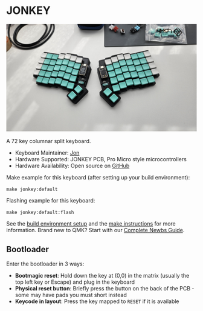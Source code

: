 # JONKEY

![JONKEY](https://github.com/AtomicJon/jonkey/raw/main/assets/jonkey-v1.jpg)

A 72 key  columnar split keyboard.

* Keyboard Maintainer: [Jon](https://github.com/AtomicJon)
* Hardware Supported: JONKEY PCB, Pro Micro style microcontrollers
* Hardware Availability: Open source on [GitHub](https://github.com/AtomicJon/jonkey)

Make example for this keyboard (after setting up your build environment):

    make jonkey:default

Flashing example for this keyboard:

    make jonkey:default:flash

See the [build environment setup](https://docs.qmk.fm/#/getting_started_build_tools) and the [make instructions](https://docs.qmk.fm/#/getting_started_make_guide) for more information. Brand new to QMK? Start with our [Complete Newbs Guide](https://docs.qmk.fm/#/newbs).

## Bootloader

Enter the bootloader in 3 ways:

* **Bootmagic reset**: Hold down the key at (0,0) in the matrix (usually the top left key or Escape) and plug in the keyboard
* **Physical reset button**: Briefly press the button on the back of the PCB - some may have pads you must short instead
* **Keycode in layout**: Press the key mapped to `RESET` if it is available

